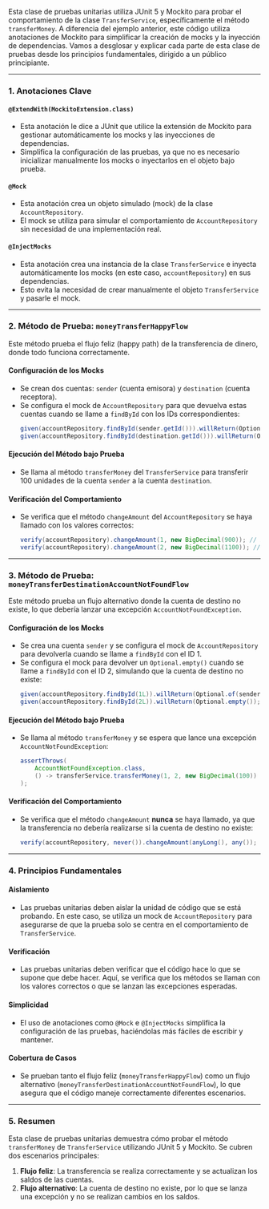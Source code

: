 Esta clase de pruebas unitarias utiliza JUnit 5 y Mockito para probar el comportamiento de la clase `TransferService`, específicamente el método `transferMoney`. A diferencia del ejemplo anterior, este código utiliza anotaciones de Mockito para simplificar la creación de mocks y la inyección de dependencias. Vamos a desglosar y explicar cada parte de esta clase de pruebas desde los principios fundamentales, dirigido a un público principiante.

---

### 1. **Anotaciones Clave**

#### **`@ExtendWith(MockitoExtension.class)`**
- Esta anotación le dice a JUnit que utilice la extensión de Mockito para gestionar automáticamente los mocks y las inyecciones de dependencias.
- Simplifica la configuración de las pruebas, ya que no es necesario inicializar manualmente los mocks o inyectarlos en el objeto bajo prueba.

#### **`@Mock`**
- Esta anotación crea un objeto simulado (mock) de la clase `AccountRepository`.
- El mock se utiliza para simular el comportamiento de `AccountRepository` sin necesidad de una implementación real.

#### **`@InjectMocks`**
- Esta anotación crea una instancia de la clase `TransferService` e inyecta automáticamente los mocks (en este caso, `accountRepository`) en sus dependencias.
- Esto evita la necesidad de crear manualmente el objeto `TransferService` y pasarle el mock.

---

### 2. **Método de Prueba: `moneyTransferHappyFlow`**

Este método prueba el flujo feliz (happy path) de la transferencia de dinero, donde todo funciona correctamente.

#### **Configuración de los Mocks**
- Se crean dos cuentas: `sender` (cuenta emisora) y `destination` (cuenta receptora).
- Se configura el mock de `AccountRepository` para que devuelva estas cuentas cuando se llame a `findById` con los IDs correspondientes:
  ```java
  given(accountRepository.findById(sender.getId())).willReturn(Optional.of(sender));
  given(accountRepository.findById(destination.getId())).willReturn(Optional.of(destination));
  ```

#### **Ejecución del Método bajo Prueba**
- Se llama al método `transferMoney` del `TransferService` para transferir 100 unidades de la cuenta `sender` a la cuenta `destination`.

#### **Verificación del Comportamiento**
- Se verifica que el método `changeAmount` del `AccountRepository` se haya llamado con los valores correctos:
  ```java
  verify(accountRepository).changeAmount(1, new BigDecimal(900)); // El saldo de sender se reduce en 100.
  verify(accountRepository).changeAmount(2, new BigDecimal(1100)); // El saldo de destination aumenta en 100.
  ```

---

### 3. **Método de Prueba: `moneyTransferDestinationAccountNotFoundFlow`**

Este método prueba un flujo alternativo donde la cuenta de destino no existe, lo que debería lanzar una excepción `AccountNotFoundException`.

#### **Configuración de los Mocks**
- Se crea una cuenta `sender` y se configura el mock de `AccountRepository` para devolverla cuando se llame a `findById` con el ID 1.
- Se configura el mock para devolver un `Optional.empty()` cuando se llame a `findById` con el ID 2, simulando que la cuenta de destino no existe:
  ```java
  given(accountRepository.findById(1L)).willReturn(Optional.of(sender));
  given(accountRepository.findById(2L)).willReturn(Optional.empty());
  ```

#### **Ejecución del Método bajo Prueba**
- Se llama al método `transferMoney` y se espera que lance una excepción `AccountNotFoundException`:
  ```java
  assertThrows(
      AccountNotFoundException.class,
      () -> transferService.transferMoney(1, 2, new BigDecimal(100))
  );
  ```

#### **Verificación del Comportamiento**
- Se verifica que el método `changeAmount` **nunca** se haya llamado, ya que la transferencia no debería realizarse si la cuenta de destino no existe:
  ```java
  verify(accountRepository, never()).changeAmount(anyLong(), any());
  ```

---

### 4. **Principios Fundamentales**

#### **Aislamiento**
- Las pruebas unitarias deben aislar la unidad de código que se está probando. En este caso, se utiliza un mock de `AccountRepository` para asegurarse de que la prueba solo se centra en el comportamiento de `TransferService`.

#### **Verificación**
- Las pruebas unitarias deben verificar que el código hace lo que se supone que debe hacer. Aquí, se verifica que los métodos se llaman con los valores correctos o que se lanzan las excepciones esperadas.

#### **Simplicidad**
- El uso de anotaciones como `@Mock` e `@InjectMocks` simplifica la configuración de las pruebas, haciéndolas más fáciles de escribir y mantener.

#### **Cobertura de Casos**
- Se prueban tanto el flujo feliz (`moneyTransferHappyFlow`) como un flujo alternativo (`moneyTransferDestinationAccountNotFoundFlow`), lo que asegura que el código maneje correctamente diferentes escenarios.

---

### 5. **Resumen**

Esta clase de pruebas unitarias demuestra cómo probar el método `transferMoney` de `TransferService` utilizando JUnit 5 y Mockito. Se cubren dos escenarios principales:
1. **Flujo feliz**: La transferencia se realiza correctamente y se actualizan los saldos de las cuentas.
2. **Flujo alternativo**: La cuenta de destino no existe, por lo que se lanza una excepción y no se realizan cambios en los saldos.


